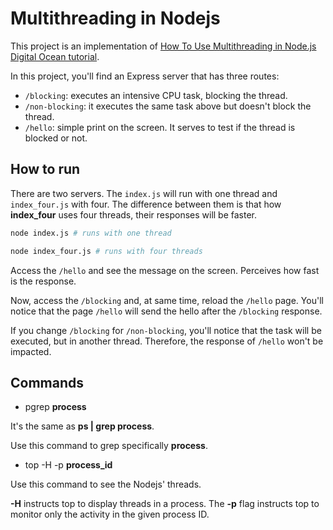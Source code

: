 # Multithreading in Nodejs

This project is an implementation of [How To Use Multithreading in Node.js Digital Ocean tutorial](https://www.digitalocean.com/community/tutorials/how-to-use-multithreading-in-node-js).

In this project, you'll find an Express server that has three routes:

- `/blocking`: executes an intensive CPU task, blocking the thread.
- `/non-blocking`: it executes the same task above but doesn't block the thread.
- `/hello`: simple print on the screen. It serves to test if the thread is blocked or not.

## How to run

There are two servers. The `index.js` will run with one thread and `index_four.js` with four. The difference between them is that how **index_four** uses four threads, their responses will be faster.

```sh
node index.js # runs with one thread

node index_four.js # runs with four threads
``` 

Access the `/hello` and see the message on the screen. Perceives how fast is the response. 

Now, access the `/blocking` and, at same time, reload the `/hello` page. You'll notice that the page `/hello` will send the hello after the `/blocking` response. 

If you change `/blocking` for `/non-blocking`, you'll notice that the task will be executed, but in another thread. Therefore, the response of `/hello` won't be impacted.

## Commands

- pgrep **process**

It's the same as **ps | grep process**.

Use this command to grep specifically **process**.

- top -H -p **process_id**

Use this command to see the Nodejs' threads.

**-H** instructs top to display threads in a process. The **-p** flag instructs top to monitor only the activity in the given process ID.